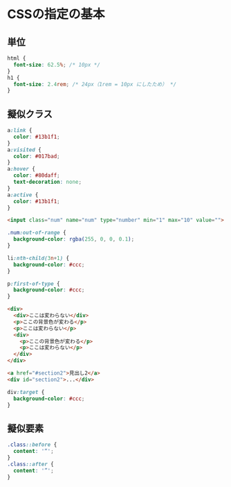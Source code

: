 # CSSの指定の基本

## 単位

```CSS
html {
  font-size: 62.5%; /* 10px */
}
h1 {
  font-size: 2.4rem; /* 24px（1rem = 10px にしたため） */
}
```

## 擬似クラス

```CSS
a:link {
  color: #13b1f1;
}
a:visited {
  color: #017bad;
}
a:hover {
  color: #80daff;
  text-decoration: none;
}
a:active {
  color: #13b1f1;
}
```

```HTML
<input class="num" name="num" type="number" min="1" max="10" value="">
```

```CSS
.num:out-of-range {
  background-color: rgba(255, 0, 0, 0.1);
}
```

```CSS
li:nth-child(3n+1) {
  background-color: #ccc;
}
```

```CSS
p:first-of-type {
  background-color: #ccc;
}
```

```HTML
<div>
  <div>ここは変わらない</div>
  <p>ここの背景色が変わる</p>
  <p>ここは変わらない</p>
  <div>
    <p>ここの背景色が変わる</p>
    <p>ここは変わらない</p>
  </div>
</div>
```

```HTML
<a href="#section2">見出し2</a>
<div id="section2">...</div>
```

```CSS
div:target {
  background-color: #ccc;
}
```

## 擬似要素

```CSS
.class::before {
  content: '“';
}
.class::after {
  content: '”';
}
```